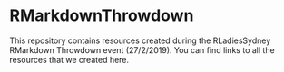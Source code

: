 # RMarkdownThrowdown

This repository contains resources created during the RLadiesSydney RMarkdown Throwdown event (27/2/2019). You can find links to all the resources that we created here.  


